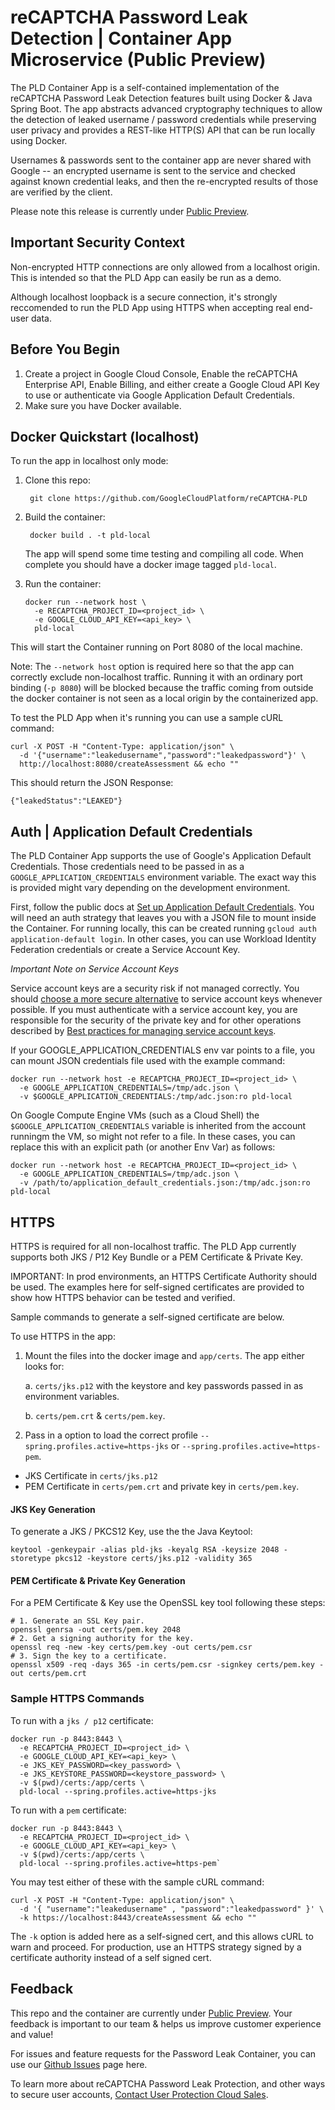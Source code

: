 # reCAPTCHA Password Leak Detection | Container App Microservice (Public Preview)

The PLD Container App is a self-contained implementation of the reCAPTCHA
Password Leak Detection features built using Docker & Java Spring Boot. The app
abstracts advanced cryptography techniques to allow the detection of leaked
username / password credentials while preserving user privacy and provides a
REST-like HTTP(S) API that can be run locally using Docker.

Usernames & passwords sent to the container app are never shared with Google --
an encrypted username is sent to the service and checked against known
credential leaks, and then the re-encrypted results of those are verified by the
client.

Please note this release is currently under [Public Preview](https://cloud.google.com/products?hl=en#product-launch-stages).

## Important Security Context

Non-encrypted HTTP connections are only allowed from a localhost origin. This is
intended so that the PLD App can easily be run as a demo.

Although localhost loopback is a secure connection, it's strongly reccomended to
run the PLD App using HTTPS when accepting real end-user data.

## Before You Begin

1.  Create a project in Google Cloud Console, Enable the reCAPTCHA Enterprise
    API, Enable Billing, and either create a Google Cloud API Key to use or
    authenticate via Google Application Default Credentials.
2.  Make sure you have Docker available.

## Docker Quickstart (localhost)

To run the app in localhost only mode:

1.  Clone this repo:
     ```
      git clone https://github.com/GoogleCloudPlatform/reCAPTCHA-PLD
     ```

2.  Build the container:
     ```
      docker build . -t pld-local
     ```
    The app will spend some time testing and compiling all code. When complete
    you should have a docker image tagged `pld-local`.

3.  Run the container:
     ```
     docker run --network host \
       -e RECAPTCHA_PROJECT_ID=<project_id> \
       -e GOOGLE_CLOUD_API_KEY=<api_key> \
       pld-local
     ```

This will start the Container running on Port 8080 of the local machine.

Note: The `--network host` option is required here so that the app can correctly
exclude non-localhost traffic. Running it with an ordinary port binding
(`-p 8080`) will be blocked because the traffic coming from outside the docker
container is not seen as a local origin by the containerized app.

To test the PLD App when it's running you can use a sample cURL command:

```
curl -X POST -H "Content-Type: application/json" \
  -d '{"username":"leakedusername","password":"leakedpassword"}' \
  http://localhost:8080/createAssessment && echo ""
```

This should return the JSON Response:

```
{"leakedStatus":"LEAKED"}
````

## Auth | Application Default Credentials

The PLD Container App supports the use of Google's Application Default
Credentials. Those credentials need to be passed in as a
`GOOGLE_APPLICATION_CREDENTIALS` environment variable. The exact way this is
provided might vary depending on the development environment.

First, follow the public docs at
[Set up Application Default Credentials](http://cloud/docs/authentication/provide-credentials-adc).
You will need an auth strategy that leaves you with a JSON file to mount inside
the Container. For running locally, this can be created running `gcloud auth
application-default login`. In other cases, you can use Workload Identity
Federation credentials or create a Service Account Key.

*Important Note on Service Account Keys*

Service account keys are a security risk if not managed correctly. You should
[choose a more secure alternative](https://cloud.google.com/docs/authentication#auth-decision-tree)
to service account keys whenever possible. If you must authenticate with a
service account key, you are responsible for the security of the private key and
for other operations described by
[Best practices for managing service account keys](https://cloud.google.com/iam/docs/best-practices-for-managing-service-account-keys).

If your GOOGLE_APPLICATION_CREDENTIALS env var points to a file, you can mount
JSON credentials file used with the example command:

```
docker run --network host -e RECAPTCHA_PROJECT_ID=<project_id> \
  -e GOOGLE_APPLICATION_CREDENTIALS=/tmp/adc.json \
  -v $GOOGLE_APPLICATION_CREDENTIALS:/tmp/adc.json:ro pld-local
```

On Google Compute Engine VMs (such as a Cloud Shell) the
`$GOOGLE_APPLICATION_CREDENTIALS` variable is inherited from the account
runningm the VM, so might not refer to a file. In these cases, you can replace
this with an explicit path (or another Env Var) as follows:

```
docker run --network host -e RECAPTCHA_PROJECT_ID=<project_id> \
  -e GOOGLE_APPLICATION_CREDENTIALS=/tmp/adc.json \
  -v /path/to/application_default_credentials.json:/tmp/adc.json:ro pld-local
```

## HTTPS

HTTPS is required for all non-localhost traffic. The PLD App currently supports
both JKS / P12 Key Bundle or a PEM Certificate & Private Key.

IMPORTANT: In prod environments, an HTTPS Certificate Authority should be used.
The examples here for self-signed certificates are provided to show how HTTPS
behavior can be tested and verified.

Sample commands to generate a self-signed certificate are below.

To use HTTPS in the app:

1.  Mount the files into the docker image and `app/certs`. The app either looks
    for:

    a. `certs/jks.p12` with the keystore and key passwords passed in as
    environment variables.

    b. `certs/pem.crt` & `certs/pem.key`.

2.  Pass in a option to load the correct profile
    `--spring.profiles.active=https-jks` or
    `--spring.profiles.active=https-pem`.

-   JKS Certificate in `certs/jks.p12`
-   PEM Certificate in `certs/pem.crt` and private key in `certs/pem.key`.

#### JKS Key Generation

To generate a JKS / PKCS12 Key, use the the Java Keytool:

```
keytool -genkeypair -alias pld-jks -keyalg RSA -keysize 2048 -storetype pkcs12 -keystore certs/jks.p12 -validity 365
```

#### PEM Certificate & Private Key Generation

For a PEM Certificate & Key use the OpenSSL key tool following these steps:

```
# 1. Generate an SSL Key pair.
openssl genrsa -out certs/pem.key 2048
# 2. Get a signing authority for the key.
openssl req -new -key certs/pem.key -out certs/pem.csr
# 3. Sign the key to a certificate.
openssl x509 -req -days 365 -in certs/pem.csr -signkey certs/pem.key -out certs/pem.crt
```

### Sample HTTPS Commands

To run with a `jks / p12` certificate:
```
docker run -p 8443:8443 \
  -e RECAPTCHA_PROJECT_ID=<project_id> \
  -e GOOGLE_CLOUD_API_KEY=<api_key> \
  -e JKS_KEY_PASSWORD=<key_password> \
  -e JKS_KEYSTORE_PASSWORD=<keystore_password> \
  -v $(pwd)/certs:/app/certs \
  pld-local --spring.profiles.active=https-jks
```

To run with a `pem` certificate:
```
docker run -p 8443:8443 \
  -e RECAPTCHA_PROJECT_ID=<project_id> \
  -e GOOGLE_CLOUD_API_KEY=<api_key> \
  -v $(pwd)/certs:/app/certs \
  pld-local --spring.profiles.active=https-pem`
```

You may test either of these with the sample cURL command:

```
curl -X POST -H "Content-Type: application/json" \
  -d '{ "username":"leakedusername" , "password":"leakedpassword" }' \
  -k https://localhost:8443/createAssessment && echo ""
```

The `-k` option is added here as a self-signed cert, and this allows cURL to
warn and proceed. For production, use an HTTPS strategy signed by a certificate
authority instead of a self signed cert.

## Feedback

This repo and the container are currently under [Public Preview](https://cloud.google.com/products?hl=en#product-launch-stages).
Your feedback is important to our team & helps us improve customer experience
and value!

For issues and feature requests for the Password Leak Container, you can use our
[Github Issues](https://github.com/GoogleCloudPlatform/reCAPTCHA-PLD/issues)
page here.

To learn more about reCAPTCHA Password Leak Protection, and other ways to secure
user accounts, [Contact User Protection Cloud Sales](https://inthecloud.withgoogle.com/security-ups/contact.html).
